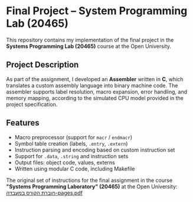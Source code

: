 # Final Project – System Programming Lab (20465)

This repository contains my implementation of the final project in the **Systems Programming Lab (20465)** course at the Open University.

## Project Description
As part of the assignment, I developed an **Assembler** written in **C**, which translates a custom assembly language into binary machine code. The assembler supports label resolution, macro expansion, error handling, and memory mapping, according to the simulated CPU model provided in the project specification.

## Features
- Macro preprocessor (support for `macr` / `endmacr`)
- Symbol table creation (labels, `.entry`, `.extern`)
- Instruction parsing and encoding based on custom instruction set
- Support for `.data`, `.string` and instruction sets
- Output files: object code, values, externs
- Written using modular C code, including Makefile
  
The original set of instructions for the final assignment in the course **"Systems Programming Laboratory" (20465)** at the Open University:
                                                                                      [חוברת הקורס במעבדה-pages.pdf](https://github.com/user-attachments/files/21488203/-pages.pdf)

